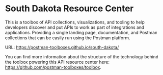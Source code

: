 # South Dakota Resource Center
This is a toolbox of API collections, visualizations, and tooling to help developers discover and put APIs to work as part of integrations and applications. Providing a single landing page, documentation, and Postman collections that can be easily run using the Postman platform.

URL: https://postman-toolboxes.github.io/south-dakota/

You can find more information about the structure of the technology behind the toolbox powering this API resource center here: https://github.com/postman-toolboxes/toolbox.
